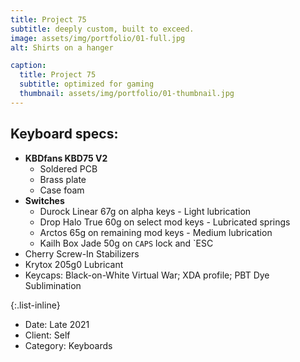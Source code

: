 ```yaml
---
title: Project 75
subtitle: deeply custom, built to exceed.
image: assets/img/portfolio/01-full.jpg
alt: Shirts on a hanger

caption:
  title: Project 75
  subtitle: optimized for gaming
  thumbnail: assets/img/portfolio/01-thumbnail.jpg
---
```


## Keyboard specs:

- **KBDfans KBD75 V2**
  - Soldered PCB
  - Brass plate
  - Case foam
- **Switches**
  - Durock Linear 67g on alpha keys - Light lubrication
  - Drop Halo True 60g on select mod keys - Lubricated springs
  - Arctos 65g on remaining mod keys - Medium lubrication
  - Kailh Box Jade 50g on `CAPS` lock and `ESC
- Cherry Screw-In Stabilizers
- Krytox 205g0 Lubricant
- Keycaps: Black-on-White Virtual War; XDA profile; PBT Dye Sublimination


{:.list-inline}
- Date: Late 2021
- Client: Self
- Category: Keyboards

